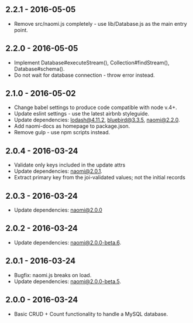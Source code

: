 ## 2.2.1 - 2016-05-05

* Remove src/naomi.js completely - use lib/Database.js as the main entry point.

## 2.2.0 - 2016-05-05

* Implement Database#executeStream(), Collection#findStream(), Database#schema().
* Do not wait for database connection - throw error instead.

## 2.1.0 - 2016-05-02

* Change babel settings to produce code compatible with node v.4+.
* Update eslint settings - use the latest airbnb styleguide.
* Update dependencies: lodash@4.11.2, bluebird@3.3.5, naomi@2.2.0.
* Add naomi-docs as homepage to package.json.
* Remove gulp - use npm scripts instead.

## 2.0.4 - 2016-03-24

* Validate only keys included in the update attrs
* Update dependencies: naomi@2.0.1.
* Extract primary key from the joi-validated values; not the initial records

## 2.0.3 - 2016-03-24

* Update dependencies: naomi@2.0.0

## 2.0.2 - 2016-03-24

* Update dependencies: naomi@2.0.0-beta.6.

## 2.0.1 - 2016-03-24

* Bugfix: naomi.js breaks on load.
* Update dependencies: naomi@2.0.0-beta.5.

## 2.0.0 - 2016-03-24

* Basic CRUD + Count functionality to handle a MySQL database.
